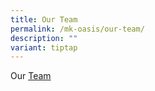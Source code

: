 ```yaml
---
title: Our Team
permalink: /mk-oasis/our-team/
description: ""
variant: tiptap
---
```

<p>Our <a href="/files/Our_Team.pdf" rel="noopener noreferrer nofollow" target="_blank">Team</a></p>